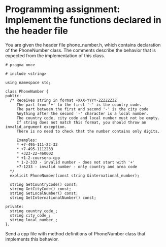 # Programming assignment: Implement the functions declared in the header file

You are given the header file phone_number.h, which contains declaration of the PhoneNumber class. The comments describe the behavior that is expected from the implementation of this class.

    # pragma once

    # include <string>

    using namespace std;

    class PhoneNumber {
    public:
      /* Receives string in format +XXX-YYYY-ZZZZZZZZ
         The part from '+' to the first '-' is the country code.
         The part between the first and second '-' is the city code
         Anything after the second '-' character is a local number.
         The country code, city code and local number must not be empty.
         If string does not match this format, you should throw an invalid_argument exception.
         There is no need to check that the number contains only digits.

         Examples:
         * +7-495-111-22-33
         * +7-495-1112233
         * +323-22-460002
         * +1-2-coursera-cpp
         * 1-2-333 - invalid number - does not start with '+'
         +7-1233 - invalid number - only country and area code
      */
      explicit PhoneNumber(const string &international_number);

      string GetCountryCode() const;
      string GetCityCode() const;
      string GetLocalNumber() const;
      string GetInternationalNumber() const;

    private:
      string country_code_;
      string city_code_;
      string local_number_;
    };

Send a cpp file with method definitions of PhoneNumber class that implements this behavior.
